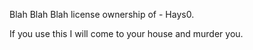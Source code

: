 Blah Blah Blah license ownership of - Hays0.

If you use this I will come to your house and murder you.

